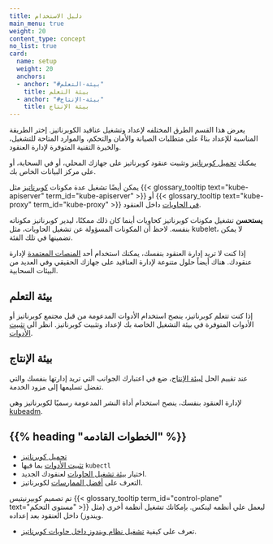 ```yaml
---
title: دليل الاستخدام
main_menu: true
weight: 20
content_type: concept
no_list: true
card:
  name: setup
  weight: 20
  anchors:
  - anchor: "#بيئة-التعلم"
    title: بيئة التعلم
  - anchor: "#بيئة-الإنتاج"
    title: بيئة الإنتاج  
---
```


<!-- overview-->

يعرض هذا القسم الطرق المختلفه لإعداد وتشغيل عناقيد الكوبرناتيز. إختر الطريقة المناسبة للإعداد بناءً على متطلبات الصيانة والأمان والتحكم، والموارد المتاحة للتشغيل، والخبرة التقنية المتوفرة لإدارة العنقود.

يمكنك [تحميل كوبرناتيز](/releases/download/) وتثبيت عنقود كوبرناتيز على جهازك المحلي، أو في السحابة، أو على مركز البيانات الخاص بك.

يمكن أيضًا تشغيل عدة مكونات [كوبرناتيز](/docs/concepts/overview/components/) مثل {{< glossary_tooltip text="kube-apiserver" term_id="kube-apiserver" >}} أو {{< glossary_tooltip text="kube-proxy" term_id="kube-proxy" >}} [في الحاويات](/releases/download/#container-images) داخل العنقود.

**يستحسن** تشغيل مكونات كوبرناتيز كحاويات أينما كان ذلك ممكنًا، ليدير كوبرناتيز مكوناته بنفسه. لاحظ أن المكونات المسؤولة عن تشغيل الحاويات، مثل kubelet، لا يمكن تضمينها في تلك الفئة.


إذا كنت لا تريد إدارة العنقود بنفسك، يمكنك استخدام أحد [المنصات المعتمدة](/docs/setup/production-environment/turnkey-solutions/) لإدارة عنقودك. هناك أيضاً حلول متنوعة لإدارة العناقيد على جهازك الحقيقي وفي العديد من البيئات السحابية.

<!-- body -->

## بيئة التعلم

إذا كنت تتعلم كوبرناتيز، ينصح استخدام الأدوات المدعومة من قبل مجتمع كوبرناتيز أو الأدوات المتوفرة في بيئة التشغيل الخاصة بك لإعداد وتثبيت كوبرناتيز.
 انظر الي [تثبيت الأدوات](/docs/tasks/tools/).

## بيئة الإنتاج

عند تقييم الحل  [لبيئة الإنتاج](/docs/setup/production-environment/)، ضع في اعتبارك الجوانب التي تريد إدارتها بنفسك والتي تفضل تسليمها إلى مزود الخدمة.

لإدارة العنقود بنفسك، ينصح استخدام أداة النشر المدعومة رسميًا لكوبرناتيز وهي [kubeadm](/docs/setup/production-environment/tools/kubeadm/).

## {{% heading "الخطوات القادمه" %}}

- [تحميل كوبرناتيز](/releases/download/)
- [تثبيت الأدوات](/docs/tasks/tools/) بما فيها `kubectl`
- اختيار [بيئة تشغيل الحاويات](/docs/setup/production-environment/container-runtimes/) لعنقودك الجديد.
- التعرف على [أفضل الممارسات](/docs/concepts/overview/what-is-kubernetes/) لكوبرناتيز.

تم تصميم كوبيرنيتيس {{< glossary_tooltip term_id="control-plane" text="مستوى التحكم" >}} ليعمل علي أنظمه لينكس. بإمكانك تشغيل أنظمة أخرى (مثل ويندوز) داخل العنقود بعد إعداده.

- تعرف على كيفية [تشغيل نظام ويندوز داخل حاويات كوبرناتيز](/docs/setup/production-environment/windows/user-guide-windows-containers/).
